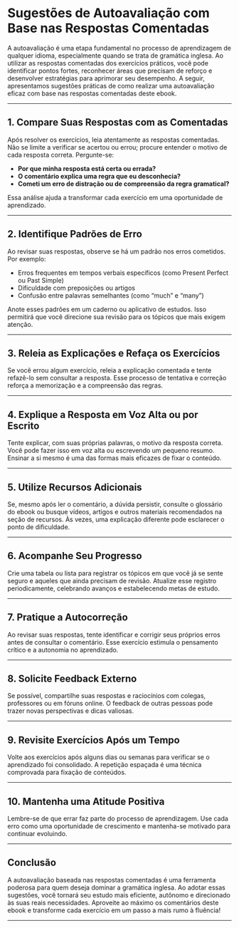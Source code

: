 
# Sugestões de Autoavaliação com Base nas Respostas Comentadas

A autoavaliação é uma etapa fundamental no processo de aprendizagem de qualquer idioma, especialmente quando se trata de gramática inglesa. Ao utilizar as respostas comentadas dos exercícios práticos, você pode identificar pontos fortes, reconhecer áreas que precisam de reforço e desenvolver estratégias para aprimorar seu desempenho. A seguir, apresentamos sugestões práticas de como realizar uma autoavaliação eficaz com base nas respostas comentadas deste ebook.

---

## 1. **Compare Suas Respostas com as Comentadas**

Após resolver os exercícios, leia atentamente as respostas comentadas. Não se limite a verificar se acertou ou errou; procure entender o motivo de cada resposta correta. Pergunte-se:

- **Por que minha resposta está certa ou errada?**
- **O comentário explica uma regra que eu desconhecia?**
- **Cometi um erro de distração ou de compreensão da regra gramatical?**

Essa análise ajuda a transformar cada exercício em uma oportunidade de aprendizado.

---

## 2. **Identifique Padrões de Erro**

Ao revisar suas respostas, observe se há um padrão nos erros cometidos. Por exemplo:

- Erros frequentes em tempos verbais específicos (como Present Perfect ou Past Simple)
- Dificuldade com preposições ou artigos
- Confusão entre palavras semelhantes (como “much” e “many”)

Anote esses padrões em um caderno ou aplicativo de estudos. Isso permitirá que você direcione sua revisão para os tópicos que mais exigem atenção.

---

## 3. **Releia as Explicações e Refaça os Exercícios**

Se você errou algum exercício, releia a explicação comentada e tente refazê-lo sem consultar a resposta. Esse processo de tentativa e correção reforça a memorização e a compreensão das regras.

---

## 4. **Explique a Resposta em Voz Alta ou por Escrito**

Tente explicar, com suas próprias palavras, o motivo da resposta correta. Você pode fazer isso em voz alta ou escrevendo um pequeno resumo. Ensinar a si mesmo é uma das formas mais eficazes de fixar o conteúdo.

---

## 5. **Utilize Recursos Adicionais**

Se, mesmo após ler o comentário, a dúvida persistir, consulte o glossário do ebook ou busque vídeos, artigos e outros materiais recomendados na seção de recursos. Às vezes, uma explicação diferente pode esclarecer o ponto de dificuldade.

---

## 6. **Acompanhe Seu Progresso**

Crie uma tabela ou lista para registrar os tópicos em que você já se sente seguro e aqueles que ainda precisam de revisão. Atualize esse registro periodicamente, celebrando avanços e estabelecendo metas de estudo.

---

## 7. **Pratique a Autocorreção**

Ao revisar suas respostas, tente identificar e corrigir seus próprios erros antes de consultar o comentário. Esse exercício estimula o pensamento crítico e a autonomia no aprendizado.

---

## 8. **Solicite Feedback Externo**

Se possível, compartilhe suas respostas e raciocínios com colegas, professores ou em fóruns online. O feedback de outras pessoas pode trazer novas perspectivas e dicas valiosas.

---

## 9. **Revisite Exercícios Após um Tempo**

Volte aos exercícios após alguns dias ou semanas para verificar se o aprendizado foi consolidado. A repetição espaçada é uma técnica comprovada para fixação de conteúdos.

---

## 10. **Mantenha uma Atitude Positiva**

Lembre-se de que errar faz parte do processo de aprendizagem. Use cada erro como uma oportunidade de crescimento e mantenha-se motivado para continuar evoluindo.

---

## **Conclusão**

A autoavaliação baseada nas respostas comentadas é uma ferramenta poderosa para quem deseja dominar a gramática inglesa. Ao adotar essas sugestões, você tornará seu estudo mais eficiente, autônomo e direcionado às suas reais necessidades. Aproveite ao máximo os comentários deste ebook e transforme cada exercício em um passo a mais rumo à fluência!

---
```
